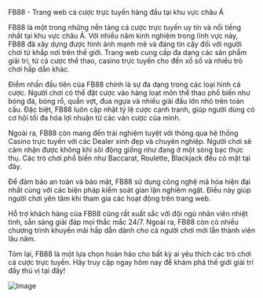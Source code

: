 FB88 - Trang web cá cược trực tuyến hàng đầu tại khu vực châu Á

FB88 là một trong những nền tảng cá cược trực tuyến uy tín và nổi tiếng nhất tại khu vực châu Á. Với nhiều năm kinh nghiệm trong lĩnh vực này, FB88 đã xây dựng được hình ảnh mạnh mẽ và đáng tin cậy đối với người chơi từ khắp nơi trên thế giới. Trang web cung cấp đa dạng các sản phẩm giải trí, từ cá cược thể thao, casino trực tuyến cho đến xổ số và nhiều trò chơi hấp dẫn khác.

Điểm nhấn đầu tiên của FB88 chính là sự đa dạng trong các loại hình cá cược. Người chơi có thể đặt cược vào hàng loạt môn thể thao phổ biến như bóng đá, bóng rổ, quần vợt, đua ngựa và nhiều giải đấu lớn nhỏ trên toàn cầu. Đặc biệt, FB88 luôn cập nhật tỷ lệ cược cạnh tranh, giúp người dùng có cơ hội tối đa hóa lợi nhuận từ các ván cược của mình.

Ngoài ra, FB88 còn mang đến trải nghiệm tuyệt vời thông qua hệ thống Casino trực tuyến với các Dealer xinh đẹp và chuyên nghiệp. Người chơi sẽ cảm nhận được không khí sôi động giống như đang ở một sòng bạc thực thụ. Các trò chơi phổ biến như Baccarat, Roulette, Blackjack đều có mặt tại đây.

Để đảm bảo an toàn và bảo mật, FB88 sử dụng công nghệ mã hóa hiện đại nhất cùng với các biện pháp kiểm soát gian lận nghiêm ngặt. Điều này giúp người chơi yên tâm khi tham gia các hoạt động trên trang web.

Hỗ trợ khách hàng của FB88 cũng rất xuất sắc với đội ngũ nhân viên nhiệt tình, sẵn sàng giải đáp mọi thắc mắc 24/7. Ngoài ra, FB88 còn có nhiều chương trình khuyến mãi hấp dẫn dành cho cả người chơi mới lẫn thành viên lâu năm.

Tóm lại, FB88 là một lựa chọn hoàn hảo cho bất kỳ ai yêu thích các trò chơi cá cược trực tuyến. Hãy truy cập ngay hôm nay để khám phá thế giới giải trí đầy thú vị tại đây!

![Image](https://github.com/user-attachments/assets/bd51ea9f-0666-407b-a7a7-98ead6de688c)